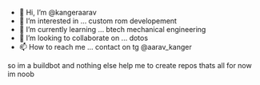 - 👋 Hi, I’m @kangeraarav
- 👀 I’m interested in ... custom rom developement
- 🌱 I’m currently learning ... btech mechanical engineering
- 💞️ I’m looking to collaborate on ... dotos
- 📫 How to reach me ... contact on tg @aarav_kanger

<!---
kangeraarav/kangeraarav is a ✨ special ✨ repository because its `README.md` (this file) appears on your GitHub profile.
You can click the Preview link to take a look at your changes.
--->
so im a buildbot and nothing else
help me to create repos 
thats all for now
im noob
